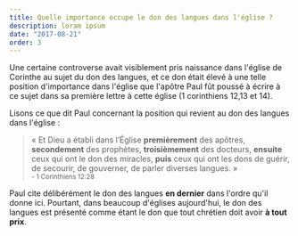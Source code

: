 ```yaml
---
title: Quelle importance occupe le don des langues dans l'église ?
description: loram ipsum
date: "2017-08-21"
order: 3
---
```


Une certaine controverse avait visiblement pris naissance dans l'église de Corinthe au sujet du don des langues, et ce don était élevé à une telle position d'importance dans l'église que l'apôtre Paul fût poussé à écrire à ce sujet dans sa première lettre à cette église (1 corinthiens 12,13 et 14).

Lisons ce que dit Paul concernant la position qui revient au don des langues dans l'église :

> « Et Dieu a établi dans l’Église **premièrement** des apôtres, **secondement** des prophètes, **troisièmement** des docteurs, **ensuite** ceux qui ont le don des miracles, **puis** ceux qui ont les dons de guérir, de secourir, de gouverner, de parler diverses langues. » <br /> <small>- 1 Corinthiens 12:28</small>

Paul cite délibérément le don des langues **en dernier** dans l'ordre qu'il donne ici. Pourtant, dans beaucoup d'églises aujourd'hui, le don des langues est présenté comme étant le don que tout chrétien doit avoir **à tout prix**.